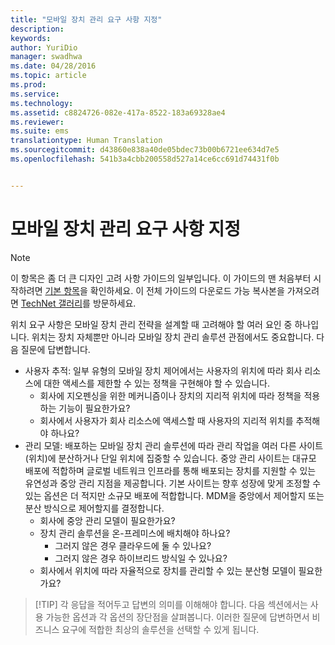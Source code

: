 ```yaml
---
title: "모바일 장치 관리 요구 사항 지정"
description: 
keywords: 
author: YuriDio
manager: swadhwa
ms.date: 04/28/2016
ms.topic: article
ms.prod: 
ms.service: 
ms.technology: 
ms.assetid: c8824726-082e-417a-8522-183a69328ae4
ms.reviewer: 
ms.suite: ems
translationtype: Human Translation
ms.sourcegitcommit: d43860e838a40de05bdec73b00b6721ee634d7e5
ms.openlocfilehash: 541b3a4cbb200558d527a14ce6cc691d74431f0b


---
```


# 모바일 장치 관리 요구 사항 지정

>[!NOTE]
>이 항목은 좀 더 큰 디자인 고려 사항 가이드의 일부입니다. 이 가이드의 맨 처음부터 시작하려면 [기본 항목](mdm-design-considerations-guide.md)을 확인하세요. 이 전체 가이드의 다운로드 가능 복사본을 가져오려면 [TechNet 갤러리](https://gallery.technet.microsoft.com/Mobile-Device-Management-7d401582)를 방문하세요.

위치 요구 사항은 모바일 장치 관리 전략을 설계할 때 고려해야 할 여러 요인 중 하나입니다. 위치는 장치 자체뿐만 아니라 모바일 장치 관리 솔루션 관점에서도 중요합니다. 다음 질문에 답변합니다.

- 사용자 추적: 일부 유형의 모바일 장치 제어에서는 사용자의 위치에 따라 회사 리소스에 대한 액세스를 제한할 수 있는 정책을 구현해야 할 수 있습니다.
    - 회사에 지오펜싱을 위한 메커니즘이나 장치의 지리적 위치에 따라 정책을 적용하는 기능이 필요한가요? 
    - 회사에서 사용자가 회사 리소스에 액세스할 때 사용자의 지리적 위치를 추적해야 하나요?
- 관리 모델: 배포하는 모바일 장치 관리 솔루션에 따라 관리 작업을 여러 다른 사이트(위치)에 분산하거나 단일 위치에 집중할 수 있습니다. 중앙 관리 사이트는 대규모 배포에 적합하며 글로벌 네트워크 인프라를 통해 배포되는 장치를 지원할 수 있는 유연성과 중앙 관리 지점을 제공합니다. 기본 사이트는 향후 성장에 맞게 조정할 수 있는 옵션은 더 적지만 소규모 배포에 적합합니다. MDM을 중앙에서 제어할지 또는 분산 방식으로 제어할지를 결정합니다.
    - 회사에 중앙 관리 모델이 필요한가요?
    - 장치 관리 솔루션을 온-프레미스에 배치해야 하나요?
        - 그러지 않은 경우 클라우드에 둘 수 있나요?
        - 그러지 않은 경우 하이브리드 방식일 수 있나요?
    - 회사에서 위치에 따라 자율적으로 장치를 관리할 수 있는 분산형 모델이 필요한가요?

>[!TIP] 각 응답을 적어두고 답변의 의미를 이해해야 합니다. 다음 섹션에서는 사용 가능한 옵션과 각 옵션의 장단점을 살펴봅니다.  이러한 질문에 답변하면서 비즈니스 요구에 적합한 최상의 솔루션을 선택할 수 있게 됩니다.




<!--HONumber=Jun16_HO4-->


